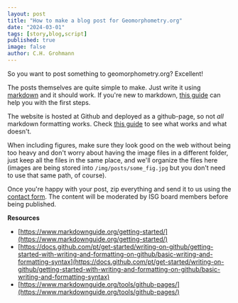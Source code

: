 ```yaml
---
layout: post
title: "How to make a blog post for Geomorphometry.org"
date: "2024-03-01"
tags: [story,blog,script]
published: true
image: false
author: C.H. Grohmann
---
```



So you want to post something to geomorphometry.org? Excellent!  

The posts themselves are quite simple to make. Just write it using [markdown](https://www.markdownguide.org/getting-started/) and it should work. If you're new to markdown, [this guide](https://docs.github.com/pt/get-started/writing-on-github/getting-started-with-writing-and-formatting-on-github/basic-writing-and-formatting-syntax) can help you with the first steps.   

The website is hosted at Github and deployed as a github-page, so not _all_ markdown formatting works. Check [this guide](https://www.markdownguide.org/tools/github-pages/) to see what works and what doesn't. 

When including figures, make sure they look good on the web without being too heavy and don't worry about having the image files in a different folder, just keep all the files in the same place, and we'll organize the files here (images are being stored into `/img/posts/some_fig.jpg` but you don't need to use that same path, of course).

Once you're happy with your post, zip everything and send it to us using the [contact form]({{site.baseurl}}/contact). The content will be moderated by ISG board members before being published.  



**Resources**
- [https://www.markdownguide.org/getting-started/](https://www.markdownguide.org/getting-started/)  
- [https://docs.github.com/pt/get-started/writing-on-github/getting-started-with-writing-and-formatting-on-github/basic-writing-and-formatting-syntax](https://docs.github.com/pt/get-started/writing-on-github/getting-started-with-writing-and-formatting-on-github/basic-writing-and-formatting-syntax)  
- [https://www.markdownguide.org/tools/github-pages/](https://www.markdownguide.org/tools/github-pages/)    